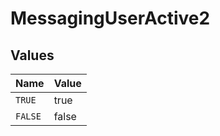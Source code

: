 # MessagingUserActive2


## Values

| Name    | Value   |
| ------- | ------- |
| `TRUE`  | true    |
| `FALSE` | false   |